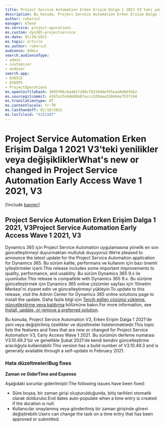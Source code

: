 ```yaml
---
title: Project Service Automation Erken Erişim Dalga 1 2021 V3'teki yenilikler veya değişiklikler
description: Bu konuda, Project Service Automation Erken Erişim Dalga 1 2021, V3'te bulunan özellikler ve düzeltmeler listelenmektedir.
author: ruhercul
manager: kfend
ms.service: project-operations
ms.custom: dyn365-projectservice
ms.date: 01/29/2021
ms.topic: article
ms.author: ruhercul
audience: Admin
search.audienceType:
- admin
- customizer
- enduser
search.app:
- D365CE
- D365PS
- ProjectOperations
ms.openlocfilehash: 3895f06c6a401f200cf832940ef85eaa8d66fbb2
ms.sourcegitcommit: 418fa1fe9d605b8faccc2d5dee1b04b4e753f194
ms.translationtype: HT
ms.contentlocale: tr-TR
ms.lasthandoff: 02/10/2021
ms.locfileid: "5151187"
---
```

# <a name="whats-new-or-changed-in-project-service-automation-early-access-wave-1-2021-v3"></a><span data-ttu-id="eeaad-103">Project Service Automation Erken Erişim Dalga 1 2021 V3'teki yenilikler veya değişiklikler</span><span class="sxs-lookup"><span data-stu-id="eeaad-103">What's new or changed in Project Service Automation Early Access Wave 1 2021, V3</span></span>

[!include [banner](../includes/psa-now-project-operations.md)]

## <a name="project-service-automation-early-access-wave-1-2021-v3"></a><span data-ttu-id="eeaad-104">Project Service Automation Erken Erişim Dalga 1 2021, V3</span><span class="sxs-lookup"><span data-stu-id="eeaad-104">Project Service Automation Early Access Wave 1 2021, V3</span></span>

<span data-ttu-id="eeaad-105">Dynamics 365 için Project Service Automation uygulamasına yönelik en son güncelleştirmeyi duyurmaktan mutluluk duyuyoruz.</span><span class="sxs-lookup"><span data-stu-id="eeaad-105">We’re pleased to announce the latest update for the Project Service Automation application for Dynamics 365.</span></span> <span data-ttu-id="eeaad-106">Bu sürüm kalite, performans ve kullanım için bazı önemli iyileştirmeler içerir.</span><span class="sxs-lookup"><span data-stu-id="eeaad-106">This release includes some important improvements to quality, performance, and usability.</span></span> <span data-ttu-id="eeaad-107">Bu sürüm Dynamics 365 9.x ile uyumludur.</span><span class="sxs-lookup"><span data-stu-id="eeaad-107">This release is compatible with Dynamics 365 9.x.</span></span> <span data-ttu-id="eeaad-108">Bu sürüme güncelleştirmek için Dynamics 365 online çözümler sayfası için Yönetim Merkezi'ni ziyaret edin ve güncelleştirmeyi yükleyin.</span><span class="sxs-lookup"><span data-stu-id="eeaad-108">To update to this release, visit the Admin Center for Dynamics 365 online solutions page to install the update.</span></span> <span data-ttu-id="eeaad-109">Daha fazla bilgi için [Tercih edilen çözümü yükleme, güncelleştirme veya kaldırma](https://docs.microsoft.com/power-platform/admin/install-remove-preferred-solution) bölümüne bakın.</span><span class="sxs-lookup"><span data-stu-id="eeaad-109">For more information, see [Install, update, or remove a preferred solution](https://docs.microsoft.com/power-platform/admin/install-remove-preferred-solution).</span></span>

<span data-ttu-id="eeaad-110">Bu konuda, Project Service Automation V3, Erken Erişim Dalga 1 2021'de yeni veya değiştirilmiş özellikler ve düzeltmeler listelenmektedir.</span><span class="sxs-lookup"><span data-stu-id="eeaad-110">This topic lists the features and fixes that are new or changed for Project Service Automation V3, Early Access Wave 1 2021.</span></span> <span data-ttu-id="eeaad-111">Bu sürümün derleme numarası V3.10.49.3'tür ve genellikle Şubat 2021'de kendi kendini güncelleştirme aracılığıyla kullanılabilir.</span><span class="sxs-lookup"><span data-stu-id="eeaad-111">This version has a build number of V3.10.49.3 and is generally available through a self-update in February 2021.</span></span>


### <a name="bug-fixes"></a><span data-ttu-id="eeaad-112">Hata düzeltmeleri</span><span class="sxs-lookup"><span data-stu-id="eeaad-112">Bug fixes</span></span>

<span data-ttu-id="eeaad-113">**Zaman ve Gider**</span><span class="sxs-lookup"><span data-stu-id="eeaad-113">**Time and Expense**</span></span>

<span data-ttu-id="eeaad-114">Aşağıdaki sorunlar giderilmiştir:</span><span class="sxs-lookup"><span data-stu-id="eeaad-114">The following issues have been fixed:</span></span>

- <span data-ttu-id="eeaad-115">Süre boşsa, bir zaman girişi oluşturulduğunda, bitiş tarihleri otomatik olarak doldurulur.</span><span class="sxs-lookup"><span data-stu-id="eeaad-115">End dates auto-populate when a time entry is created if the duration is null.</span></span>
- <span data-ttu-id="eeaad-116">Kullanıcılar onaylanmış veya gönderilmiş bir zaman girişinde görevi değiştirebilir.</span><span class="sxs-lookup"><span data-stu-id="eeaad-116">Users can change the task on a time entry that has been approved or submitted.</span></span>
